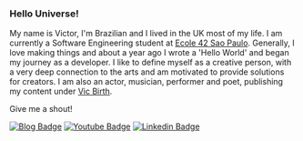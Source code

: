 ### Hello Universe!

My name is Victor, I'm Brazilian and I lived in the UK most of my life. I am currently a Software Engineering student at [Ecole 42 Sao Paulo](https://www.42sp.org.br/). Generally, I love making things and about a year ago I wrote a 'Hello World' and began my journey as a developer. I like to define myself as a creative person, with a very deep connection to the arts and am motivated to provide solutions for creators. I am also an actor, musician, performer and poet, publishing my content under [Vic Birth](www.vicbirth.com).

Give me a shout!

[![Blog Badge](https://img.shields.io/badge/Blog-vicbirth.com-black)](https://www.vicbirth.com/poetry-1)
[![Youtube Badge](https://img.shields.io/badge/-Youtube-FF0000?style=flat-square&labelColor=FF0000&logo=youtube&logoColor=white&link=https://www.youtube.com/channel/UCXY1UV15VsWe29G87Pv8dMQ)](https://www.youtube.com/channel/UCXY1UV15VsWe29G87Pv8dMQ)
[![Linkedin Badge](https://img.shields.io/badge/-LinkedIn-blue?style=flat-square&logo=Linkedin&logoColor=white&link=https://www.linkedin.com/in/victor-nascimento-dev/)](https://www.linkedin.com/in/victor-nascimento-dev/)

<!--
**vix993/vix993** is a ✨ _special_ ✨ repository because its `README.md` (this file) appears on your GitHub profile.

Here are some ideas to get you started:

- 🔭 I’m currently working on ...
- 🌱 I’m currently learning ...
- 👯 I’m looking to collaborate on ...
- 🤔 I’m looking for help with ...
- 💬 Ask me about ...
- 📫 How to reach me: ...
- 😄 Pronouns: ...
- ⚡ Fun fact: ...
-->
